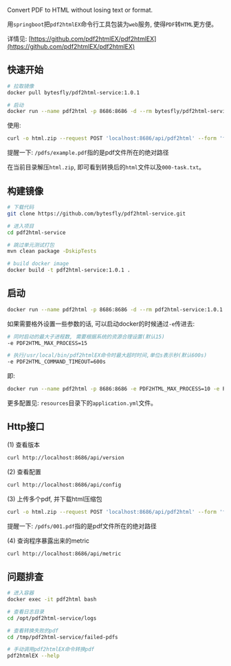 
Convert PDF to HTML without losing text or format.

用`springboot`把`pdf2htmlEX`命令行工具包装为`web`服务, 使得`PDF`转`HTML`更方便。 

详情见: [https://github.com/pdf2htmlEX/pdf2htmlEX](https://github.com/pdf2htmlEX/pdf2htmlEX)

## 快速开始
```sh
# 拉取镜像
docker pull bytesfly/pdf2html-service:1.0.1

# 启动
docker run --name pdf2html -p 8686:8686 -d --rm bytesfly/pdf2html-service:1.0.1
```
使用:
```sh
curl -o html.zip --request POST 'localhost:8686/api/pdf2html' --form 'files=@/pdfs/example.pdf'
```
提醒一下: `/pdfs/example.pdf`指的是pdf文件所在的绝对路径  

在当前目录解压`html.zip`, 即可看到转换后的`html`文件以及`000-task.txt`。

## 构建镜像
```sh
# 下载代码
git clone https://github.com/bytesfly/pdf2html-service.git

# 进入项目
cd pdf2html-service

# 跳过单元测试打包
mvn clean package -DskipTests

# build docker image
docker build -t pdf2html-service:1.0.1 .
```

## 启动
```sh
docker run --name pdf2html -p 8686:8686 -d --rm pdf2html-service:1.0.1
```
如果需要格外设置一些参数的话, 可以启动docker的时候通过`-e`传进去: 
```sh
# 同时启动的最大子进程数, 需要根据系统的资源合理设置(默认15)
-e PDF2HTML_MAX_PROCESS=15

# 执行/usr/local/bin/pdf2htmlEX命令时最大超时时间,单位s表示秒(默认600s)
-e PDF2HTML_COMMAND_TIMEOUT=600s
```
即:
```sh
docker run --name pdf2html -p 8686:8686 -e PDF2HTML_MAX_PROCESS=10 -e PDF2HTML_COMMAND_TIMEOUT=60s -d --rm pdf2html-service:1.0.1
```
更多配置见: `resources`目录下的`application.yml`文件。

## Http接口

(1) 查看版本
```sh
curl http://localhost:8686/api/version
```

(2) 查看配置
```sh
curl http://localhost:8686/api/config
```

(3) 上传多个pdf, 并下载html压缩包

```sh
curl -o html.zip --request POST 'localhost:8686/api/pdf2html' --form 'files=@/pdfs/001.pdf' --form 'files=@/pdfs/002.pdf' --form 'files=@/pdfs/003.pdf'
```
提醒一下: `/pdfs/001.pdf`指的是pdf文件所在的绝对路径

(4) 查询程序暴露出来的metric

```sh
curl http://localhost:8686/api/metric
```

## 问题排查

```sh
# 进入容器
docker exec -it pdf2html bash

# 查看日志目录
cd /opt/pdf2html-service/logs

# 查看转换失败的pdf
cd /tmp/pdf2html-service/failed-pdfs

# 手动调用pdf2htmlEX命令转换pdf
pdf2htmlEX --help

```